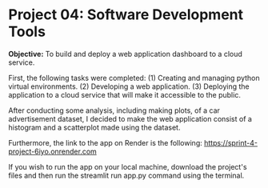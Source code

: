 # Project 04: Software Development Tools

**Objective:** To build and deploy a web application dashboard to a cloud service. 

First, the following tasks were completed:
(1) Creating and managing python virtual environments.
(2) Developing a web application.
(3) Deploying the application to a cloud service that will make it accessible to the public.

After conducting some analysis, including making plots, of a car advertisement dataset, I decided to make the web application consist of a histogram and a scatterplot made using the dataset.

Furthermore, the link to the app on Render is the following:
https://sprint-4-project-6iyo.onrender.com

If you wish to run the app on your local machine, download the project's files and then run the streamlit run app.py command using the terminal.
